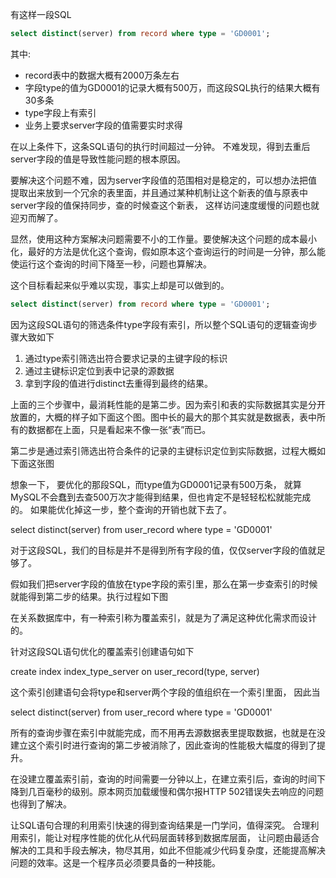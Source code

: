 有这样一段SQL

```sql
select distinct(server) from record where type = 'GD0001';
```

其中:  
- record表中的数据大概有2000万条左右 
- 字段type的值为GD0001的记录大概有500万，而这段SQL执行的结果大概有30多条
- type字段上有索引
- 业务上要求server字段的值需要实时求得

在以上条件下，这条SQL语句的执行时间超过一分钟。
不难发现，得到去重后server字段的值是导致性能问题的根本原因。

要解决这个问题不难，因为server字段值的范围相对是稳定的，可以想办法把值提取出来放到一个冗余的表里面，并且通过某种机制让这个新表的值与原表中server字段的值保持同步，查的时候查这个新表， 这样访问速度缓慢的问题也就迎刃而解了。

显然，使用这种方案解决问题需要不小的工作量。要使解决这个问题的成本最小化，最好的方法是优化这个查询，假如原本这个查询运行的时间是一分钟，那么能使运行这个查询的时间下降至一秒，问题也算解决。

这个目标看起来似乎难以实现，事实上却是可以做到的。


```sql
select distinct(server) from record where type = 'GD0001';
```

因为这段SQL语句的筛选条件type字段有索引，所以整个SQL语句的逻辑查询步骤大致如下

1. 通过type索引筛选出符合要求记录的主键字段的标识
2. 通过主键标识定位到表中记录的源数据
3. 拿到字段的值进行distinct去重得到最终的结果。


上面的三个步骤中，最消耗性能的是第二步。因为索引和表的实际数据其实是分开放置的，大概的样子如下面这个图。图中长的最大的那个其实就是数据表，表中所有的数据都在上面，只是看起来不像一张“表”而已。






第二步是通过索引筛选出符合条件的记录的主键标识定位到实际数据，过程大概如下面这张图






想象一下， 要优化的那段SQL，而type值为GD0001记录有500万条， 就算MySQL不会蠢到去查500万次才能得到结果，但也肯定不是轻轻松松就能完成的。 如果能优化掉这一步，整个查询的开销也就下去了。



select distinct(server) 
    from user_record 
    where type = 'GD0001'


对于这段SQL，我们的目标是并不是得到所有字段的值，仅仅server字段的值就足够了。



假如我们把server字段的值放在type字段的索引里，那么在第一步查索引的时候就能得到第二步的结果。执行过程如下图




在关系数据库中，有一种索引称为覆盖索引，就是为了满足这种优化需求而设计的。



针对这段SQL语句优化的覆盖索引创建语句如下



create index index_type_server 
    on user_record(type, server)


这个索引创建语句会将type和server两个字段的值组织在一个索引里面， 因此当



select distinct(server) 
    from user_record 
    where type = 'GD0001'


所有的查询步骤在索引中就能完成，而不用再去源数据表里提取数据，也就是在没建立这个索引时进行查询的第二步被消除了，因此查询的性能极大幅度的得到了提升。



在没建立覆盖索引前，查询的时间需要一分钟以上，在建立索引后，查询的时间下降到几百毫秒的级别。原本网页加载缓慢和偶尔报HTTP 502错误失去响应的问题也得到了解决。



让SQL语句合理的利用索引快速的得到查询结果是一门学问，值得深究。 合理利用索引，能让对程序性能的优化从代码层面转移到数据库层面， 让问题由最适合解决的工具和手段去解决，物尽其用，如此不但能减少代码复杂度，还能提高解决问题的效率。这是一个程序员必须要具备的一种技能。